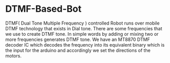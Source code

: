 # DTMF-Based-Bot
 DTMF( Dual Tone Multiple Frequency ) controlled Robot runs over mobile DTMF technology that exists in Dial tone. There are some frequencies that we use to create DTMF tone. In simple words by adding or mixing two or more frequencies generates DTMF tone. We have an MT8870 DTMF decoder IC which decodes the frequency into its equivalent binary which is the input for the arduino and accordingly we set the directions of the motors.
